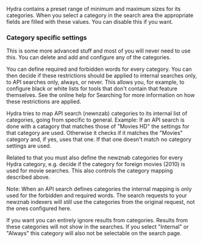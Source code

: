 Hydra contains a preset range of minimum and maximum sizes for its categories. When you select a category in the search area 
the appropriate fields are filled with these values. You can disable this if you want.

### Category specific settings
This is some more advanced stuff and most of you will never need to use this. You can delete and add and configure any of the categories.

You can define required and forbidden words for every category. You can then decide if these restrictions should be applied to 
internal searches only, to API searches only, always, or never. 
This allows you, for example, to configure black or white lists for tools that don't contain that feature themselves. 
See the online help for Searching for more information on how these restrictions are applied.

Hydra tries to map API search (newnzab) categories to its internal list of categories, going from specific to general. 
Example: If an API search is done with a catagory that matches those of "Movies HD" the settings for that category are used. 
Otherwise it checks if it matches the "Movies" category and, if yes, uses that one. If that one doesn't match no category settings are used.
 
Related to that you must also define the newznab categories for every Hydra category, e.g. decide if the category for foreign 
movies (2010) is used for movie searches. This also controls the category mapping described above.

Note: When an API search defines categories the internal mapping is only used for the forbidden and required words. The search 
requests to your newznab indexers will still use the categories from the original request, not the ones configured here.
 
If you want you can entirely ignore results from categories. Results from these categories will not show in the searches. If you select 
"Internal" or "Always" this category will also not be selectable on the search page.